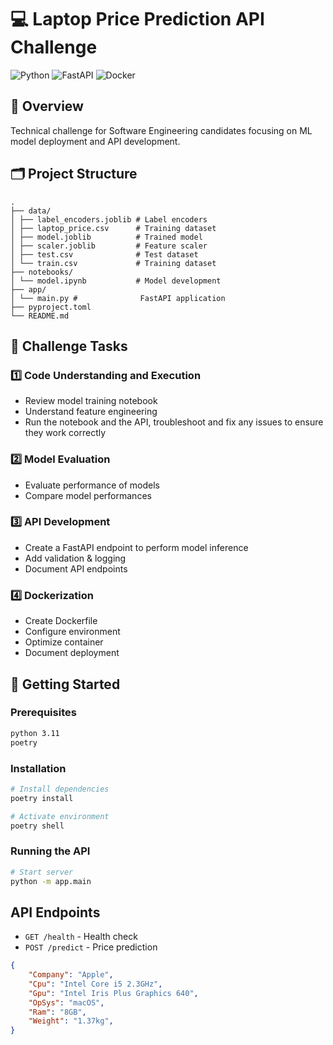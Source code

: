 # 💻 Laptop Price Prediction API Challenge

![Python](https://img.shields.io/badge/python-v3.11-blue.svg)
![FastAPI](https://img.shields.io/badge/FastAPI-0.68.0-green.svg)
![Docker](https://img.shields.io/badge/docker-latest-blue.svg)

## 🎯 Overview
Technical challenge for Software Engineering candidates focusing on ML model deployment and API development.

## 🗂 Project Structure

```
. 
├── data/ 
│ ├── label_encoders.joblib # Label encoders
│ ├── laptop_price.csv      # Training dataset
│ ├── model.joblib          # Trained model 
│ ├── scaler.joblib         # Feature scaler 
│ ├── test.csv              # Test dataset
│ └── train.csv             # Training dataset 
├── notebooks/ 
│ └── model.ipynb           # Model development 
├── app/ 
│ └── main.py #              FastAPI application 
├── pyproject.toml 
└── README.md
```

## 🎯 Challenge Tasks

### 1️⃣ Code Understanding and Execution
- Review model training notebook
- Understand feature engineering
- Run the notebook and the API, troubleshoot and fix any issues to ensure they work correctly

### 2️⃣ Model Evaluation
- Evaluate performance of models
- Compare model performances

### 3️⃣ API Development
- Create a FastAPI endpoint to perform model inference
- Add validation & logging
- Document API endpoints

### 4️⃣ Dockerization
- Create Dockerfile
- Configure environment
- Optimize container
- Document deployment

## 🚀 Getting Started

### Prerequisites
```bash
python 3.11
poetry
```

### Installation
```bash
# Install dependencies
poetry install

# Activate environment
poetry shell
```

### Running the API
```bash
# Start server
python -m app.main
```

## API Endpoints
- `GET /health` - Health check
- `POST /predict` - Price prediction

```json
{
    "Company": "Apple",
    "Cpu": "Intel Core i5 2.3GHz",
    "Gpu": "Intel Iris Plus Graphics 640",
    "OpSys": "macOS",
    "Ram": "8GB",
    "Weight": "1.37kg",
}
```
